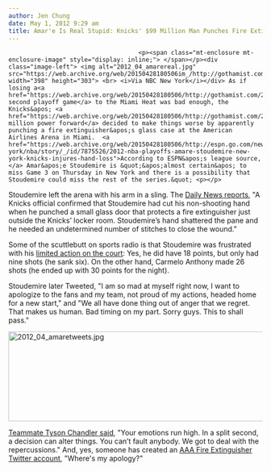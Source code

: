 ```yaml
---
author: Jen Chung
date: May 1, 2012 9:29 am
title: Amar'e Is Real Stupid: Knicks' $99 Million Man Punches Fire Extinguisher Case, Injures Himself
---
```


	
										<p><span class="mt-enclosure mt-enclosure-image" style="display: inline;"> </span></p><div class="image-left"> <img alt="2012_04_amarereal.jpg" src="https://web.archive.org/web/20150428180506im_/http://gothamist.com/attachments/jen/2012_04_amarereal.jpg" width="398" height="303"> <br> <i>Via NBC New York</i></div> As if losing a<a href="https://web.archive.org/web/20150428180506/http://gothamist.com/2012/05/01/rangers_see_series_tied_at_1_knicks.php"> second playoff game</a> to the Miami Heat was bad enough, the Knicks&apos; <a href="https://web.archive.org/web/20150428180506/http://gothamist.com/2010/07/06/stoudemire_says_yes_to_knicks_997_m.php">$99.7 million power forward</a> decided to make things worse by apparently punching a fire extinguisher&apos;s glass case at the American Airlines Arena in Miami.  <a href="https://web.archive.org/web/20150428180506/http://espn.go.com/new-york/nba/story/_/id/7875526/2012-nba-playoffs-amare-stoudemire-new-york-knicks-injures-hand-loss">According to ESPN&apos;s league source,</a> Amar&apos;e Stoudemire is &quot;&apos;almost certain&apos; to miss Game 3 on Thursday in New York and there is a possibility that Stoudemire could miss the rest of the series.&quot; <p></p>

<p>Stoudemire left the arena with his arm in a sling. The <a href="https://web.archive.org/web/20150428180506/http://www.nydailynews.com/sports/basketball/knicks/ny-knicks-lose-game-2-miami-104-94-lebron-james-heat-2-0-series-lead-carmelo-anthony-30-points-article-1.1070178">Daily News reports</a>, &quot;A Knicks official confirmed that Stoudemire had cut his non-shooting hand when he punched a small glass door that protects a fire extinguisher just outside the Knicks&#x2019; locker room. Stoudemire&#x2019;s hand shattered the pane and he needed an undetermined number of stitches to close the wound.&quot;</p>

<p>Some of the scuttlebutt on sports radio is that Stoudemire was frustrated with his <a href="https://web.archive.org/web/20150428180506/http://www.nba.com/games/20120430/NYKMIA/gameinfo.html">limited action on the court</a>: Yes, he did have 18 points, but only had nine shots (he sank six).  On the other hand, Carmelo Anthony made 26 shots (he ended up with 30 points for the night). </p>

<p>Stoudemire later Tweeted, &quot;I am so mad at myself right now, I want to apologize to the fans and my team, not proud of my actions, headed home for a new start,&quot; and &quot;We all have done thing out of anger that we regret. That makes us human. Bad timing on my part. Sorry guys. This to shall pass.&quot;</p>

<p><span class="mt-enclosure mt-enclosure-image" style="display: inline;"> <img alt="2012_04_amaretweets.jpg" src="https://web.archive.org/web/20150428180506im_/http://gothamist.com/attachments/jen/2012_04_amaretweets.jpg" width="600" height="178" class="image-center"> </span></p>

<p><a href="https://web.archive.org/web/20150428180506/http://www.nypost.com/p/sports/knicks/stoudemire_punches_glass_pane_after_RVMKOtCsMgeI5Zhx8WXlII">Teammate Tyson Chandler said</a>, &quot;Your emotions run high. In a split second, a decision can alter things. You can&#x2019;t fault anybody. We got to deal with the repercussions.&quot; And, yes, someone has created an <a href="https://web.archive.org/web/20150428180506/https://twitter.com/#!/AAAExtinguisher/status/197174481079373826">AAA Fire Extinguisher Twitter account</a>, &quot;Where&apos;s my apology?&quot;</p>					
										
									
				